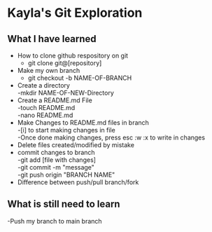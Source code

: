 # Kayla's Git Exploration 

## What I have learned 

- How to clone github respository on git    
	- git clone git@[repository]       
- Make my own branch  
	- git checkout -b NAME-OF-BRANCH               
- Create a directory    
	-mkdir NAME-OF-NEW-Directory      
- Create a README.md File    
	-touch README.md      
	-nano README.md      
- Make Changes to README.md  files in branch    
	-[i] to start making changes in file      
	-Once done making changes, press esc :w :x to write in changes       
- Delete files created/modified by mistake  
- commit changes to branch    
	-git add [file with changes]      
	-git commit -m "message"      
	-git push origin "BRANCH NAME"         
- Difference between push/pull branch/fork     

##  What is still need to learn

-Push my branch to main branch 
 

